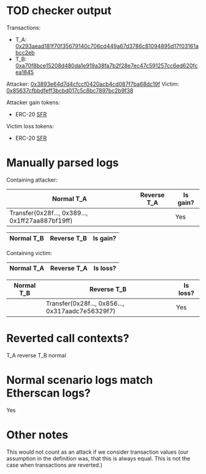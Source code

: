 # TOD checker output

Transactions:
- T_A: [0x293aead181f70f35679140c706cd449a67d3786c81094895d17f03161abcc2eb](https://etherscan.io/tx/0x293aead181f70f35679140c706cd449a67d3786c81094895d17f03161abcc2eb)
- T_B: [0xa70f8bce15208d480da1e919a38fa7b2f28e7ec47c591257cc6ed620fcea1845](https://etherscan.io/tx/0xa70f8bce15208d480da1e919a38fa7b2f28e7ec47c591257cc6ed620fcea1845)


Attacker: [0x3893e64d7d4cfccf0420acb4cd087f7ba68dc19f](https://etherscan.io/address/0x3893e64d7d4cfccf0420acb4cd087f7ba68dc19f)
Victim: [0x85637cfbbdfeff3bcbd017c5c8bc7897bc2b9f38](https://etherscan.io/address/0x85637cfbbdfeff3bcbd017c5c8bc7897bc2b9f38)

Attacker gain tokens:
- ERC-20 [SFR](https://etherscan.io/token/0x8ab98c28295ea3bd2db6ac8b3ca57a625c054bd1)

Victim loss tokens:
- ERC-20 [SFR](https://etherscan.io/token/0x8ab98c28295ea3bd2db6ac8b3ca57a625c054bd1)

# Manually parsed logs

Containing attacker:

| Normal T_A                                       | Reverse T_A | Is gain? |
|--------------------------------------------------|-------------|----------|
| Transfer(0x28f..., 0x389..., 0x1ff27aa887bf19ff) | <reverted>  | Yes      |

| Normal T_B | Reverse T_B | Is gain? |
|------------|-------------|----------|

Containing victim:

| Normal T_A | Reverse T_A | Is loss? |
|------------|-------------|----------|

| Normal T_B | Reverse T_B                                      | Is loss? |
|------------|--------------------------------------------------|----------|
| <reverted> | Transfer(0x28f..., 0x856..., 0x317aadc7e56329f7) | Yes      |


# Reverted call contexts?

T_A reverse
T_B normal

# Normal scenario logs match Etherscan logs?

Yes

# Other notes

This would not count as an attack if we consider transaction values (our assumption in the definition was, that this is always equal. This is not the case when transactions are reverted.)